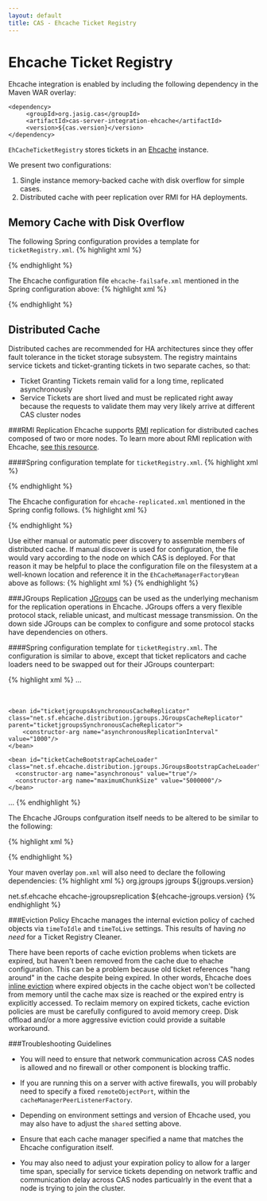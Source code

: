 ```yaml
---
layout: default
title: CAS - Ehcache Ticket Registry
---
```

# Ehcache Ticket Registry
Ehcache integration is enabled by including the following dependency in the Maven WAR overlay:

    <dependency>
         <groupId>org.jasig.cas</groupId>
         <artifactId>cas-server-integration-ehcache</artifactId>
         <version>${cas.version}</version>
    </dependency>

`EhCacheTicketRegistry` stores tickets in an [Ehcache](http://ehcache.org/) instance.

We present two configurations:

1. Single instance memory-backed cache with disk overflow for simple cases.
2. Distributed cache with peer replication over RMI for HA deployments.

## Memory Cache with Disk Overflow
The following Spring configuration provides a template for `ticketRegistry.xml`.
{% highlight xml %}
<bean id="ticketRegistry"
      class="org.jasig.cas.ticket.registry.EhCacheTicketRegistry"
      p:serviceTicketsCache-ref="serviceTicketsCache"
      p:ticketGrantingTicketsCache-ref="ticketGrantingTicketsCache" />

<bean id="abstractTicketCache" abstract="true"
      class="org.springframework.cache.ehcache.EhCacheFactoryBean"
      p:cacheManager-ref="cacheManager"
      p:diskExpiryThreadIntervalSeconds="0"
      p:diskPersistent="false"
      p:eternal="false"
      p:maxElementsInMemory="10000"
      p:maxElementsOnDisk="20000"
      p:memoryStoreEvictionPolicy="LRU"
      p:overflowToDisk="true" />

<bean id="serviceTicketsCache"
      class="org.springframework.cache.ehcache.EhCacheFactoryBean"
      parent="abstractTicketCache"
      p:cacheName="cas_st"
      p:timeToIdle="0"
      p:timeToLive="300" />

<bean id="ticketGrantingTicketsCache"
      class="org.springframework.cache.ehcache.EhCacheFactoryBean"
      p:cacheName="cas_tgt"
      p:timeToIdle="0"
      p:timeToLive="7201" />

<bean id="cacheManager"
      class="org.springframework.cache.ehcache.EhCacheManagerFactoryBean"
      p:configLocation="classpath:ehcache-failsafe.xml"
      p:shared="false"
      p:cacheManagerName="ticketRegistryCacheManager" />
{% endhighlight %}

The Ehcache configuration file `ehcache-failsafe.xml` mentioned in the Spring configuration above:
{% highlight xml %}
<ehcache updateCheck="false"
         xmlns:xsi="http://www.w3.org/2001/XMLSchema-instance"
         xsi:noNamespaceSchemaLocation="http://ehcache.org/ehcache.xsd">

  <diskStore path="java.io.tmpdir/cas"/>

</ehcache>
{% endhighlight %}

## Distributed Cache 
Distributed caches are recommended for HA architectures since they offer fault tolerance in the ticket storage subsystem. The registry maintains service tickets and ticket-granting tickets in two separate caches, so that:

* Ticket Granting Tickets remain valid for a long time, replicated asynchronously
* Service Tickets are short lived and must be replicated right away because the requests to validate them may very likely arrive at different CAS cluster nodes

###RMI Replication
Ehcache supports [RMI](http://docs.oracle.com/javase/6/docs/technotes/guides/rmi/index.html) replication for distributed caches composed of two or more nodes. To learn more about RMI replication with Ehcache, [see this resource](http://ehcache.org/documentation/user-guide/rmi-replicated-caching).

####Spring configuration template for `ticketRegistry.xml`.
{% highlight xml %}
<bean id="ticketRegistry"
      class="org.jasig.cas.ticket.registry.EhCacheTicketRegistry"
      p:serviceTicketsCache-ref="serviceTicketsCache"
      p:ticketGrantingTicketsCache-ref="ticketGrantingTicketsCache" />

<bean id="abstractTicketCache" abstract="true"
      class="org.springframework.cache.ehcache.EhCacheFactoryBean"
      p:cacheManager-ref="cacheManager"
      p:diskExpiryThreadIntervalSeconds="0"
      p:diskPersistent="false"
      p:eternal="false"
      p:maxElementsInMemory="10000"
      p:maxElementsOnDisk="20000"
      p:memoryStoreEvictionPolicy="LRU"
      p:overflowToDisk="true"
      p:bootstrapCacheLoader-ref="ticketCacheBootstrapCacheLoader" />

<!-- MUST use synchronous repl for service tickets for correct behavior. -->
<bean id="serviceTicketsCache"
      class="org.springframework.cache.ehcache.EhCacheFactoryBean"
      parent="abstractTicketCache"
      p:cacheName="cas_st"
      p:timeToIdle="0"
      p:timeToLive="300"
      p:cacheEventListeners-ref="ticketRMISynchronousCacheReplicator" />

<bean id="ticketGrantingTicketsCache"
      class="org.springframework.cache.ehcache.EhCacheFactoryBean"
      p:cacheName="cas_tgt"
      p:timeToIdle="0"
      p:timeToLive="7201"
      p:cacheEventListeners-ref="ticketRMIAsynchronousCacheReplicator" />

<bean id="cacheManager"
      class="org.springframework.cache.ehcache.EhCacheManagerFactoryBean"
      p:configLocation="classpath:ehcache-replicated.xml"
      p:shared="false"
      p:cacheManagerName="ticketRegistryCacheManager" />

<bean id="ticketRMISynchronousCacheReplicator"
      class="net.sf.ehcache.distribution.RMISynchronousCacheReplicator"
      c:replicatePuts="true"
      c:replicatePutsViaCopy="true"
      c:replicateUpdates="true"
      c:replicateUpdatesViaCopy="true"
      c:replicateRemovals="true" />

<bean id="ticketRMIAsynchronousCacheReplicator"
      class="net.sf.ehcache.distribution.RMIAsynchronousCacheReplicator"
      parent="ticketRMISynchronousCacheReplicator"
      c:replicationInterval="10000"
      c:maximumBatchSize="100" />

<bean id="ticketCacheBootstrapCacheLoader"
      class="net.sf.ehcache.distribution.RMIBootstrapCacheLoader"
      c:asynchronous="true"
      c:maximumChunkSize="5000000" />
{% endhighlight %}

The Ehcache configuration for `ehcache-replicated.xml` mentioned in the Spring config follows.
{% highlight xml %}
<ehcache name="ehCacheTicketRegistryCache"
    updateCheck="false"
    xmlns:xsi="http://www.w3.org/2001/XMLSchema-instance"
    xsi:noNamespaceSchemaLocation="http://ehcache.org/ehcache.xsd">

  <diskStore path="java.io.tmpdir/cas"/>

  <!--
     | Automatic peer discovery
     | See http://ehcache.org/documentation/user-guide/rmi-replicated-caching#automatic-peer-discovery
     | for more information.
     -->
  <!--
  <cacheManagerPeerProviderFactory
        class="net.sf.ehcache.distribution.RMICacheManagerPeerProviderFactory"
        properties="peerDiscovery=automatic, multicastGroupAddress=230.0.0.1, multicastGroupPort=4446, timeToLive=32"
        propertySeparator="," />
  -->

  <!--
     | Manual peer discovery
     | See http://ehcache.org/documentation/user-guide/rmi-replicated-caching#manual-peer-discovery-manual-peer-discovery
     | for more information
     -->
  <cacheManagerPeerProviderFactory
      class="net.sf.ehcache.distribution.RMICacheManagerPeerProviderFactory"
      properties="peerDiscovery=manual,rmiUrls=//peer-2:41001/cas_st|//peer-3:41001/cas_st|//peer-2:41001/cas_tgt|//peer-3:41001/cas_tgt" />
  <cacheManagerPeerListenerFactory
      class="net.sf.ehcache.distribution.RMICacheManagerPeerListenerFactory"
      properties="port=41001,remoteObjectPort=41002" />
</ehcache>
{% endhighlight %}

Use either manual or automatic peer discovery to assemble members of distributed cache. If manual discover is used
for configuration, the file would vary according to the node on which CAS is deployed. For that reason it may be
helpful to place the configuration file on the filesystem at a well-known location and reference it in the
`EhCacheManagerFactoryBean` above as follows:
{% highlight xml %}
<bean id="cacheManager"
      class="org.springframework.cache.ehcache.EhCacheManagerFactoryBean"
      p:configLocation="file:/path/to/well-known/ehcache-replicated.xml"
      p:shared="false"
      p:cacheManagerName="ticketRegistryCacheManager" />
{% endhighlight %}


###JGroups Replication
[JGroups](http://ehcache.org/documentation/2.5/replication/jgroups-replicated-caching) can be used as the underlying mechanism for the replication operations in Ehcache. JGroups offers a very flexible protocol stack, reliable unicast, and multicast message transmission. On the down side JGroups can be complex to configure and some protocol stacks have dependencies on others.

####Spring configuration template for `ticketRegistry.xml`.
The configuration is similar to above, except that ticket replicators and cache loaders need to be swapped out for their JGroups counterpart:

{% highlight xml %}
...
<bean id="ticketjgroupsSynchronousCacheReplicator" class="net.sf.ehcache.distribution.jgroups.JGroupsCacheReplicator">
        <constructor-arg name="replicatePuts" value="true"/> 
        <constructor-arg name="replicateUpdates" value="true"/>  
        <constructor-arg name="replicateUpdatesViaCopy" value="true"/>  
        <constructor-arg name="replicateRemovals" value="true"/>       
    </bean>
     
    <bean id="ticketjgroupsAsynchronousCacheReplicator" class="net.sf.ehcache.distribution.jgroups.JGroupsCacheReplicator" parent="ticketjgroupsSynchronousCacheReplicator">
        <constructor-arg name="asynchronousReplicationInterval" value="1000"/>  
    </bean>
     
    <bean id="ticketCacheBootstrapCacheLoader" class="net.sf.ehcache.distribution.jgroups.JGroupsBootstrapCacheLoader">
      <constructor-arg name="asynchronous" value="true"/>
      <constructor-arg name="maximumChunkSize" value="5000000"/>
    </bean>
...
{% endhighlight %}

The Ehcache JGroups confguration itself needs to be altered to be similar to the following:

{% highlight xml %}
<ehcache name="ehCacheTicketRegistryCache"
    updateCheck="false"
    xmlns:xsi="http://www.w3.org/2001/XMLSchema-instance"
         xsi:noNamespaceSchemaLocation="http://ehcache.sf.net/ehcache.xsd">

   <diskStore path="java.io.tmpdir/cas"/>
   
   <!-- Using UDP multicast stack -->
   <cacheManagerPeerProviderFactory
        class="net.sf.ehcache.distribution.jgroups.JGroupsCacheManagerPeerProviderFactory"
        properties="connect=UDP(mcast_addr=231.12.21.132;mcast_port=45566;):PING:
        MERGE2:FD_SOCK:VERIFY_SUSPECT:pbcast.NAKACK:UNICAST:pbcast.STABLE:FRAG:pbcast.GMS"
        propertySeparator="::"
        />

</ehcache>
{% endhighlight %}

Your maven overlay `pom.xml` will also need to declare the following dependencies:
{% highlight xml %}
<dependency>
	<groupId>org.jgroups</groupId>
	<artifactId>jgroups</artifactId>
	<version>${jgroups.version}</version>
</dependency>

<dependency>
	<groupId>net.sf.ehcache</groupId>
	<artifactId>ehcache-jgroupsreplication</artifactId>
	<version>${ehcache-jgroups.version}</version>
</dependency>                   
{% endhighlight %}


###Eviction Policy
Ehcache manages the internal eviction policy of cached objects via `timeToIdle` and `timeToLive` settings. This results of having *no need* for a Ticket Registry Cleaner.

There have been reports of cache eviction problems when tickets are expired, but haven't been removed from the cache due to ehache configuration. This can be a problem because old ticket references "hang around" in the cache despite being expired. In other words, Ehcache does [inline eviction](http://lists.terracotta.org/pipermail/ehcache-list/2011-November/000423.html) where expired objects in the cache object won't be collected from memory until the cache max size is reached or the expired entry is explicitly accessed. To reclaim memory on expired tickets, cache eviction policies are must be carefully configured to avoid memory creep. Disk offload and/or a more aggressive eviction could provide a suitable workaround.

###Troubleshooting Guidelines

* You will need to ensure that network communication across CAS nodes is allowed and no firewall or other component is blocking traffic. 

* If you are running this on a server with active firewalls, you will probably need to specify a fixed `remoteObjectPort`, within the `cacheManagerPeerListenerFactory`.
* Depending on environment settings and version of Ehcache used, you may also have to adjust the `shared` setting above.
* Ensure that each cache manager specified a name that matches the Ehcache configuration itself.
* You may also need to adjust your expiration policy to allow for a larger time span, specially for service tickets depending on network traffic and communication delay across CAS nodes particualrly in the event that a node is trying to join the cluster.
